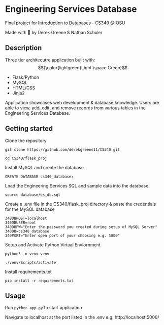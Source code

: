# Engineering Services Database

Final project for Introduction to Databases - CS340 @ OSU

Made with :green_heart: by Derek Greene & Nathan Schuler

## Description

Three tier architecutre application built with:
$${\color{lightgreen}Light \space Green}$$
- Flask/Python
- MySQL
- HTML/CSS
- Jinja2

Application showcases web development & database knowledge. Users are able to view, add, edit, and remove records from various tables in the Engineering Services Database. 

## Getting started

Clone the repository

`git clone https://github.com/derekgreene11/CS340.git`

`cd CS340/flask_proj`

Install MySQL and create the database

`CREATE DATABASE cs340_database;`

Load the Engineering Services SQL and sample data into the database

`source database/es_db.sql`

Create a .env file in the CS340/flask_proj directory & paste the credentials for the MySQL database 

```
340DBHOST=localhost
340DBUSER=root
340DBPW="Enter the password you created during setup of MySQL Server"
340DB=cs340_database
340PORT="Enter open port of your choosing e.g. 5000"
```

Setup and Activate Python Virtual Enviornment

`python3 -m venv venv`

`./venv/Scripts/activate`

Install requirements.txt

`pip install -r requirements.txt`

## Usage

Run `python app.py` to start application

Navigate to localhost at the port listed in the .env e.g. http://localhost:5000/